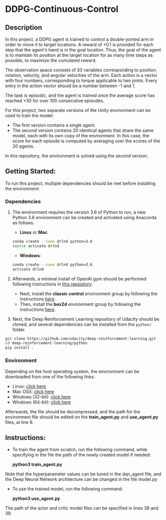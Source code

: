 # DDPG-Continuous-Control

## Description

In this project, a DDPG agent is trained to control a double-jointed arm in order to move it to target locations. A reward of +0.1 is provided for each step that the agent's hand is in the goal location. Thus, the goal of the agent is to maintain its position at the target location for as many time steps as possible, to maximize the cumulated reward.

The observation space consists of 33 variables corresponding to position, rotation, velocity, and angular velocities of the arm. Each action is a vector with four numbers, corresponding to torque applicable to two joints. Every entry in the action vector should be a number between -1 and 1.

The task is episodic, and the agent is trained once the average score has reached +30 for over 100 consecutive episodes.

For this project, two separate versions of the Unity environment can be used to train the model:
- The first version contains a single agent.
- The second version contains 20 identical agents that share the same model, each with its own copy of the environment. In this case, the score for each episode is computed by averaging over the scores of the 20 agents.

In this repository, the environment is solved using the second version.

## Getting Started: 
To run this project, multiple dependencies should be met before installing the environment:

### Dependencies
1. The environment requires the version 3.6 of Python to run, a new Python 3.6 environment can be created and activated using Anaconda as follows.

	- __Linux__ or __Mac__: 
	```bash
	conda create --name drlnd python=3.6
	source activate drlnd
	```
	- __Windows__: 
	```bash
	conda create --name drlnd python=3.6 
	activate drlnd
	```
	
2. Afterwards, a minimal install of OpenAI gym should be performed following instructions in [this repository](https://github.com/openai/gym).
	- Next, install the **classic control** environment group by following the instructions [here](https://github.com/openai/gym#classic-control).
	- Then, install the **box2d** environment group by following the instructions [here](https://github.com/openai/gym#box2d).
	
3. Next, the Deep Reinforcement Learning repository of Udacity should be cloned, and several dependencies can be installed from the `python/` folder.
```bash
git clone https://github.com/udacity/deep-reinforcement-learning.git
cd deep-reinforcement-learning/python
pip install .
```
  
### Environment
Depending on the host operating system, the environment can be downloaded from one of the following links:
- Linux: [click here](https://s3-us-west-1.amazonaws.com/udacity-drlnd/P2/Reacher/one_agent/Reacher_Linux.zip)
- Mac OSX: [click here](https://s3-us-west-1.amazonaws.com/udacity-drlnd/P2/Reacher/Reacher.app.zip)
- Windows (32-bit): [click here](https://s3-us-west-1.amazonaws.com/udacity-drlnd/P2/Reacher/Reacher_Windows_x86.zip)
- Windows (64-bit): [click here](https://s3-us-west-1.amazonaws.com/udacity-drlnd/P2/Reacher/one_agent/Reacher_Windows_x86_64.zip)
    
Afterwards, the file should be decompressed, and the path for the environment file should be edited on the **train_agent.py** and **use_agent.py** files, at line 9. 

## Instructions:
- To train the agent from scratch, run the following command, while specifying in the file the path of the newly created model if needed:

    **python3 train_agent.py**

Note that the hyperparameter values can be tuned in the dqn_agent file, and the Deep Neural Network architecture can be changed in the file model.py 

- To use the trained model, run the following command:

    **python3 use_agent.py**
    
The path of the actor and critic model files can be specified in lines 38 and 39. 
